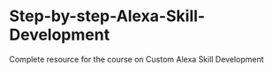 # Step-by-step-Alexa-Skill-Development
Complete resource for the course on Custom Alexa Skill Development
